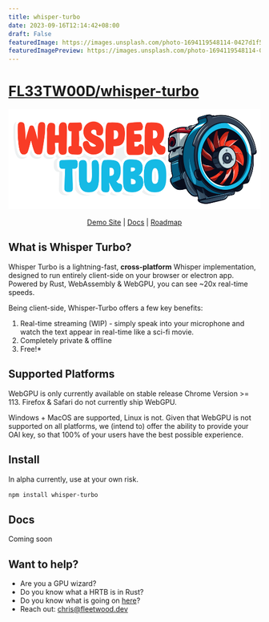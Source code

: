 ```yaml
---
title: whisper-turbo
date: 2023-09-16T12:14:42+08:00
draft: False
featuredImage: https://images.unsplash.com/photo-1694119548114-0427d1f51cf6?ixid=M3w0NjAwMjJ8MHwxfHJhbmRvbXx8fHx8fHx8fDE2OTQ4Mzc2NDN8&ixlib=rb-4.0.3
featuredImagePreview: https://images.unsplash.com/photo-1694119548114-0427d1f51cf6?ixid=M3w0NjAwMjJ8MHwxfHJhbmRvbXx8fHx8fHx8fDE2OTQ4Mzc2NDN8&ixlib=rb-4.0.3
---
```


# [FL33TW00D/whisper-turbo](https://github.com/FL33TW00D/whisper-turbo)

<div align="center">
<img width="550px" height="200px" src="https://github.com/FL33TW00D/whisper-turbo/raw/master/.github/whisper-turbo.png">
<p><a href="https://whisper-turbo.com">Demo Site</a> | <a href="">Docs</a> | <a href="https://github.com/users/FL33TW00D/projects/1"> Roadmap </a></p>
</div>


## What is Whisper Turbo?
Whisper Turbo is a lightning-fast, **cross-platform** Whisper implementation, designed to run entirely client-side on your browser or electron app.
Powered by Rust, WebAssembly & WebGPU, you can see ~20x real-time speeds.

Being client-side, Whisper-Turbo offers a few key benefits:
1. Real-time streaming (WIP) - simply speak into your microphone and watch the text appear in real-time like a sci-fi movie.
2. Completely private & offline
3. Free!*

## Supported Platforms

WebGPU is only currently available on stable release Chrome Version >= 113.
Firefox & Safari do not currently ship WebGPU.

Windows + MacOS are supported, Linux is not.
Given that WebGPU is not supported on all platforms, we (intend to) offer the ability to provide your OAI key, so that
100% of your users have the best possible experience.

## Install

In alpha currently, use at your own risk.

```bash
npm install whisper-turbo
```

## Docs

Coming soon

## Want to help?

- Are you a GPU wizard?
- Do you know what a HRTB is in Rust?
- Do you know what is going on [here](https://github.com/RuyiLi/cursed-typescript/blob/master/random/game-of-life.ts)?
- Reach out: chris@fleetwood.dev
